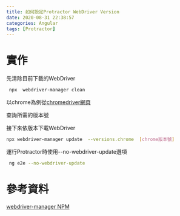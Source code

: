 ```yaml
---
title: 如何設定Protractor WebDriver Version
date: 2020-08-31 22:38:57
categories: Angular
tags: [Protractor]
---
```


# 實作
先清除目前下載的WebDriver

<!--more-->

```bash 
 npx  webdriver-manager clean
```
 
以chrome為例從[chromedriver網頁](http://chromedriver.chromium.org/)
 
查詢所需的版本號
 
接下來依版本下載WebDriver
 
```bash
npx webdriver-manager update  --versions.chrome  [chrome版本號]
```
 
運行Protractor時使用--no-webdriver-update選項
 
```bash
 ng e2e --no-webdriver-update
```

# 參考資料
[webdriver-manager NPM](https://www.npmjs.com/package/webdriver-manager)
